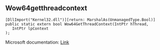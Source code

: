 ## Wow64getthreadcontext

```
[DllImport("Kernel32.dll")][return: MarshalAs(UnmanagedType.Bool)]
public static extern bool Wow64GetThreadContext(IntPtr hThread,
   IntPtr lpContext
);
```

Microsoft documentation: [Link](https://docs.microsoft.com/en-us/windows/win32/api/wow64apiset/nf-wow64apiset-wow64getthreadcontext)
